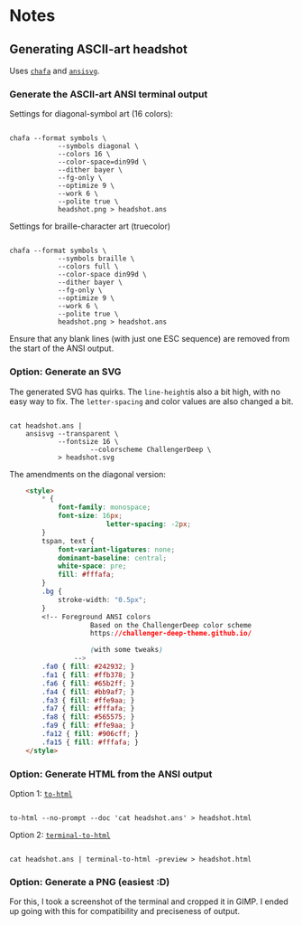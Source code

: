 # Notes

## Generating ASCII-art headshot

Uses [`chafa`](https://github.com/hpjansson/chafa) and
[`ansisvg`](https://github.com/wader/ansisvg).

### Generate the ASCII-art ANSI terminal output

Settings for diagonal-symbol art (16 colors):

```shell

chafa --format symbols \
			--symbols diagonal \
			--colors 16 \
			--color-space=din99d \
			--dither bayer \
			--fg-only \
			--optimize 9 \
			--work 6 \
			--polite true \
			headshot.png > headshot.ans

```

Settings for braille-character art (truecolor)

```shell

chafa --format symbols \
			--symbols braille \
			--colors full \
			--color-space din99d \
			--dither bayer \
			--fg-only \
			--optimize 9 \
			--work 6 \
			--polite true \
			headshot.png > headshot.ans

```

Ensure that any blank lines (with just one ESC sequence) are removed from the start of the ANSI output.

### Option: Generate an SVG

The generated SVG has quirks. The `line-height`is also a bit high, with no easy way to fix.
The `letter-spacing` and color values are also changed a bit.

```shell

cat headshot.ans |
	ansisvg --transparent \
	        --fontsize 16 \
					--colorscheme ChallengerDeep \
	        > headshot.svg

```

The amendments on the diagonal version:

```html
    <style>
        * {
            font-family: monospace;
            font-size: 16px;
						letter-spacing: -2px;
        }
        tspan, text {
            font-variant-ligatures: none;
            dominant-baseline: central;
            white-space: pre;
            fill: #fffafa;
        }
        .bg {
            stroke-width: "0.5px";
        }
        <!-- Foreground ANSI colors
					Based on the ChallengerDeep color scheme
					https://challenger-deep-theme.github.io/

					(with some tweaks)
				-->
        .fa0 { fill: #242932; }
        .fa1 { fill: #ffb378; }
        .fa6 { fill: #65b2ff; }
        .fa4 { fill: #bb9af7; }
        .fa3 { fill: #ffe9aa; }
        .fa7 { fill: #fffafa; }
        .fa8 { fill: #565575; }
        .fa9 { fill: #ffe9aa; }
        .fa12 { fill: #906cff; }
        .fa15 { fill: #fffafa; }
    </style>

```

### Option: Generate HTML from the ANSI output

Option 1: [`to-html`](https://github.com/Aloso/to-html)

```shell

to-html --no-prompt --doc 'cat headshot.ans' > headshot.html

```

Option 2: [`terminal-to-html`](https://github.com/buildkite/terminal-to-html)

```shell

cat headshot.ans | terminal-to-html -preview > headshot.html

```

### Option: Generate a PNG (easiest :D)

For this, I took a screenshot of the terminal and cropped it in GIMP. I ended up going with this for
compatibility and preciseness of output.
